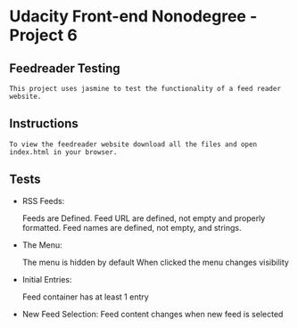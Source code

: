 # Udacity Front-end Nonodegree - Project 6

## Feedreader Testing

	This project uses jasmine to test the functionality of a feed reader website.

## Instructions

	To view the feedreader website download all the files and open index.html in your browser.

## Tests

* RSS Feeds:

	Feeds are Defined.
	Feed URL are defined, not empty and properly formatted.
	Feed names are defined, not empty, and strings.

* The Menu:

	The menu is hidden by default
	When clicked the menu changes visibility

* Initial Entries:

	Feed container has at least 1 entry

* New Feed Selection:
	Feed content changes when new feed is selected
